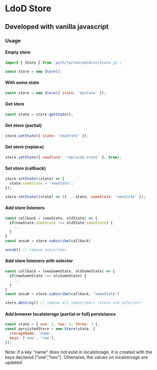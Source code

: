# LdoD Store

## Developed with vanilla javascript

### Usage

#### Empty store

```js
import { Store } from 'path/to/shared/dist/store.js';

const store = new Store();
```

#### With some state

```js
const store = new Store({ state: 'mystate' });
```

#### Get store

```js
const state = store.getState();
```

#### Set store (partial)

```js
store.setState({ state: 'newState' });
```

#### Set store (replace)

```js
store.setState({ newState: 'replaced-state' }, true);
```

#### Set store (callback)

```js
store.setState((state) => {
  state.someState = 'newState';
});

store.setState((state) => ({ ...state, someState: 'newState' });
```

#### Add store listeners

```js
const callback = (newState, oldState) => {
  if(newState.someState !== oldState.someState) {
    ...
  }
}
const unsub = store.subscribe(callback)

unsub() // remove subscriber
```

#### Add store listeners with selector

```js
const callback = (newSomeState, oldSomeState) => {
  if(newSomeState !== olsSomeState) {
    ...
  }
}
const unsub = store.subscribe(callback, "someState")

store.destroy() // remove all subscribers (store and selector)
```

#### Add browser localstorage (partial or full) persistance

```js
const state = { one: 1, two: 2, three: 3 };
const persistedStore = new Store(state, {
  storageName: 'name',
  keys: ['one', 'two'],
});
```

Note: if a key "name" does not exist in localstorage, it is created with the keys declared ("one","two"). Otherwise, the values on localstorage are updated.
